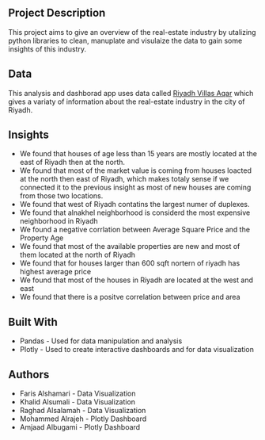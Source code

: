 ## Project Description
This project aims to give an overview of the real-estate industry by utalizing python libraries to clean, manuplate and visulaize the data to gain some insights of this industry.

## Data
This analysis and dashborad app uses data called [Riyadh Villas Aqar](https://www.kaggle.com/datasets/reemamuhammed/riyadh-villas-aqar) which gives a variaty of information about the real-estate industry in the city of Riyadh.

## Insights
- We found that houses of age less than 15 years are mostly located at the east of Riyadh then at the north.
- We found that most of the market value is coming from houses loacted at the north then east of Riyadh, which makes totaly sense if we connected it to the previous insight as most of new houses are coming from those two locations.
- We found that west of Riyadh contatins the largest numer of duplexes.
- We found that alnakhel neighborhood is considerd the most expensive neighborhood in Riyadh
- We found a negative corrlation between Average Square Price and the Property Age
- We found that most of the available properties are new and most of them located at the north of Riyadh
- We found that for houses larger than 600 sqft nortern of riyadh has highest average price
- We found that most of the houses in Riyadh are located at the west and east
- We found that there is a positve correlation between price and area

## Built With
- Pandas - Used for data manipulation and analysis
- Plotly - Used to create interactive dashboards and for data visualization

## Authors
- Faris Alshamari - Data Visualization
- Khalid Alsumali - Data Visualization
- Raghad Alsalamah - Data Visualization
- Mohammed Alrajeh - Plotly Dashboard
- Amjaad Albugami - Plotly Dashboard
